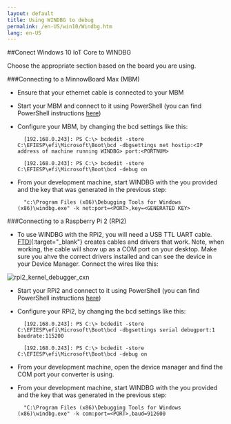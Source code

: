 ```yaml
---
layout: default
title: Using WINDBG to debug
permalink: /en-US/win10/Windbg.htm
lang: en-US
---
```


##Conect Windows 10 IoT Core to WINDBG

Choose the appropriate section based on the board you are using.

###Connecting to a MinnowBoard Max (MBM)

* Ensure that your ethernet cable is connected to your MBM

* Start your MBM and connect to it using PowerShell (you can find PowerShell instructions [here]({{site.baseurl}}/{{page.lang}}/win10/samples/PowerShell.htm))

* Configure your MBM, by changing the bcd settings like this:

        [192.168.0.243]: PS C:\> bcdedit -store C:\EFIESP\efi\Microsoft\Boot\bcd -dbgsettings net hostip:<IP address of machine running WINDBG> port:<PORTNUM>

        [192.168.0.243]: PS C:\> bcdedit -store C:\EFIESP\efi\Microsoft\Boot\bcd -debug on

* From your development machine, start WINDBG with the <PORT> you provided and the key that was generated in the previous step:

        "c:\Program Files (x86)\Debugging Tools for Windows (x86)\windbg.exe" -k net:port=<PORT>,key=<GENERATED KEY>

###Connecting to a Raspberry Pi 2 (RPi2)

* To use WINDBG with the RPi2, you will need a USB TTL UART cable.  [FTDI](http://www.ftdichip.com/Products/Cables/USBTTLSerial.htm){:target="_blank"} creates cables and drivers that work.  Note, when working, the cable will show up as a COM port on your desktop.  Make sure you ahve the correct drivers installed and can see the device in your Device Manager.  Connect the wires like this:

![rpi2_kernel_debugger_cxn]({{site.baseurl}}/images/kd/rpi2_kd.png)

* Start your RPi2 and connect to it using PowerShell (you can find PowerShell instructions [here]({{site.baseurl}}/{{page.lang}}/win10/samples/PowerShell.htm))

* Configure your RPi2, by changing the bcd settings like this:

        [192.168.0.243]: PS C:\> bcdedit -store C:\EFIESP\efi\Microsoft\Boot\bcd -dbgsettings serial debugport:1 baudrate:115200

        [192.168.0.243]: PS C:\> bcdedit -store C:\EFIESP\efi\Microsoft\Boot\bcd -debug on

* From your development machine, open the device manager and find the COM port your converter is using.

* From your development machine, start WINDBG with the <PORT> you provided and the key that was generated in the previous step:

        "C:\Program Files (x86)\Debugging Tools for Windows (x86)\windbg.exe" -k com:port=<PORT>,baud=912600
